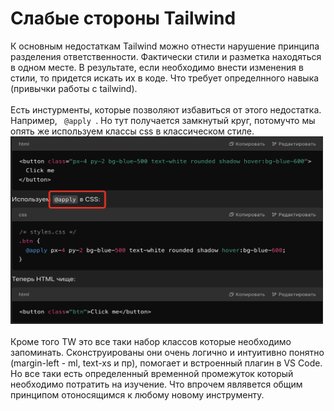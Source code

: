 <h1>Слабые стороны Tailwind</h1>

<div>
К основным недостаткам Tailwind можно отнести нарушение принципа разделения ответственности. Фактически стили и разметка находяться в одном месте. 
В результате, если необходимо внести изменения в стили, то придется искать их в коде.
Что требует определнного навыка (привычки работы с tailwind). 
</div>

<br />

<div>
Есть инстурменты, которые позволяют избавиться от этого недостатка.
Например, <code> @apply </code>. Но тут получается замкнутый круг, потомучто мы опять же используем классы css в классическом стиле.

<img src="./../img/apply.jpg" width="500" height="300" />
</div>

<br/>

<div>
Кроме того TW это все таки набор классов которые необходимо запоминать.
Сконструированы они очень логично и интуитивно понятно (margin-left - ml, text-xs и пр), помогает и встроенный плагин в VS Code. Но все таки есть определенный временной 
промежуток который необходимо потратить на изучение. Что впрочем являвется общим принципом отоносящимся к любому новому инструменту.
</div>
